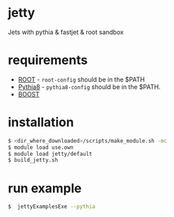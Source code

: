 # jetty
Jets with pythia &amp; fastjet &amp; root sandbox

# requirements

 - [ROOT](http://root.cern.ch) - `root-config` should be in the $PATH
 - [Pythia8](http://home.thep.lu.se/~torbjorn/Pythia.html) - `pythia8-config` should be in the $PATH.
 - [BOOST](http://www.boost.org)

# installation

```bash
$ <dir_where_downloaded>/scripts/make_module.sh -mc
$ module load use.own
$ module load jetty/default
$ build_jetty.sh
```

# run example

```bash
$  jettyExamplesExe --pythia
```
